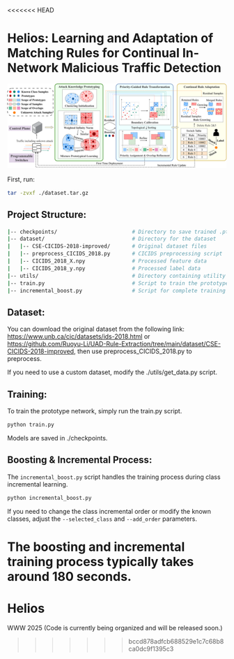 <<<<<<< HEAD
# Helios: Learning and Adaptation of Matching Rules for Continual In-Network Malicious Traffic Detection
![overview](./overview.png)

First, run:
```sh
tar -zvxf ./dataset.tar.gz
```

## Project Structure:
```bash
|-- checkpoints/                        # Directory to save trained .pth files
|-- dataset/                            # Directory for the dataset
|   |-- CSE-CICIDS-2018-improved/       # Original dataset files
|   |-- preprocess_CICIDS_2018.py       # CICIDS preprocessing script
|   |-- CICIDS_2018_X.npy               # Processed feature data
|   |-- CICIDS_2018_y.npy               # Processed label data
|-- utils/                              # Directory containing utility functions
|-- train.py                            # Script to train the prototype network
|-- incremental_boost.py                # Script for complete training of the prototype network, boosting, and the incremental process
```

## Dataset:


You can download the original dataset from the following link:
https://www.unb.ca/cic/datasets/ids-2018.html or https://github.com/Ruoyu-Li/UAD-Rule-Extraction/tree/main/dataset/CSE-CICIDS-2018-improved, then use preprocess_CICIDS_2018.py to preprocess.

If you need to use a custom dataset, modify the ./utils/get_data.py script.

## Training:
To train the prototype network, simply run the train.py script.
```python
python train.py
```
Models are saved in ./checkpoints.

## Boosting & Incremental Process:
The `incremental_boost.py` script handles the training process during class incremental learning.
```python
python incremental_boost.py
```
If you need to change the class incremental order or modify the known classes, adjust the `--selected_class` and `--add_order` parameters.

The boosting and incremental training process typically takes around 180 seconds.
=======
# Helios
WWW 2025 (Code is currently being organized and will be released soon.)
>>>>>>> bccd878adfcb688529e1c7c68b8ca0dc9f1395c3
